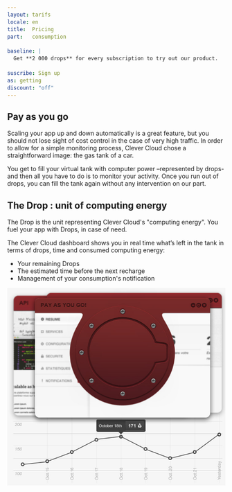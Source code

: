 ```yaml
---
layout: tarifs
locale: en
title:  Pricing
part:   consumption

baseline: |
  Get **2 000 drops** for every subscription to try out our product.

suscribe: Sign up
as: getting
discount: "off"
---
```

<div id="part-drop" class="full-bg">
   <div class="container">
      <div class="row">
         <div class="span5">
            <h2>Pay as you go</h2>
            <p>
               Scaling your app up and down automatically is a great feature, but you should not lose sight of cost control in the case of very high traffic. In order to allow for a simple monitoring process, Clever Cloud chose a straightforward image: the gas tank of a car.
            </p>
			   <p>
               You get to fill your virtual tank with computer power –represented by drops- and then all you have to do is to monitor your activity. Once you run out of drops, you can fill the tank again without any intervention on our part.
            </p>
            <h2>The Drop&nbsp;: unit of computing energy</h2>
            <p>
			   The Drop is the unit representing Clever Cloud's "computing energy". You fuel your app with Drops, in case of need.
            </p>
			   <p>
				   The Clever Cloud dashboard shows you in real time what’s left in the tank in terms of drops, time and consumed computing energy: 
			   </p>
			   <ul>
				   <li>Your remaining Drops</li>
				   <li>The estimated time before the next recharge</li>
				   <li>Management of your consumption's notification</li>
			   </ul>
         </div>
		 <div class="span7">
		 	<img src="/img/solution/tarifs.jpg" alt="server">
		 </div>
      </div>
   </div>
</div>
